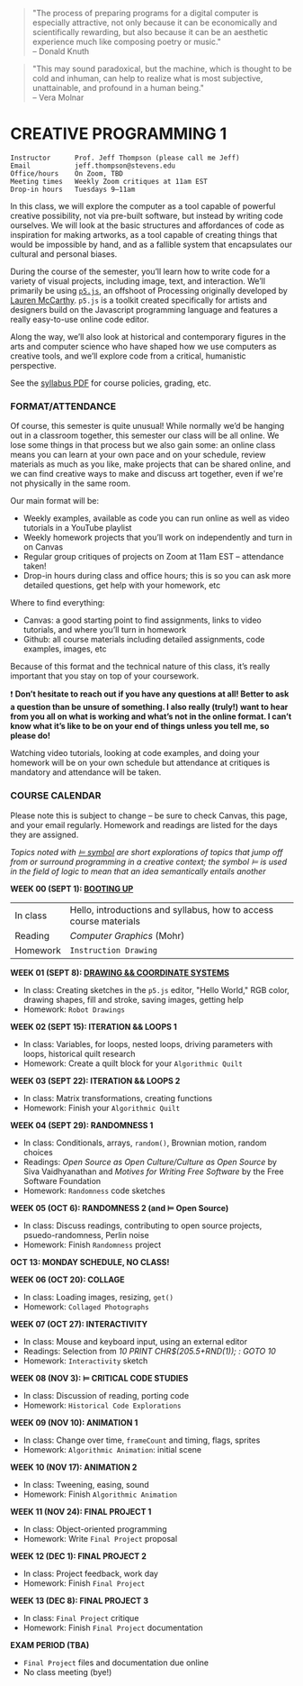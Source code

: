 > "The process of preparing programs for a digital computer is especially attractive, not only because it can be economically and scientifically rewarding, but also because it can be an aesthetic experience much like composing poetry or music."  
> – Donald Knuth

> "This may sound paradoxical, but the machine, which is thought to be cold and inhuman, can help to realize what is most subjective, unattainable, and profound in a human being."  
> – Vera Molnar


# CREATIVE PROGRAMMING 1

    Instructor      Prof. Jeff Thompson (please call me Jeff)
    Email           jeff.thompson@stevens.edu
    Office/hours    On Zoom, TBD
    Meeting times   Weekly Zoom critiques at 11am EST
    Drop-in hours   Tuesdays 9–11am


In this class, we will explore the computer as a tool capable of powerful creative possibility, not via pre-built software, but instead by writing code ourselves. We will look at the basic structures and affordances of code as inspiration for making artworks, as a tool capable of creating things that would be impossible by hand, and as a fallible system that encapsulates our cultural and personal biases.

During the course of the semester, you’ll learn how to write code for a variety of visual projects, including image, text, and interaction. We’ll primarily be using [`p5.js`](https://p5js.org), an offshoot of Processing originally developed by [Lauren McCarthy](https://lauren-mccarthy.com). `p5.js` is a toolkit created specifically for artists and designers build on the Javascript programming language and features a really easy-to-use online code editor.

Along the way, we’ll also look at historical and contemporary figures in the arts and computer science who have shaped how we use computers as creative tools, and we’ll explore code from a critical, humanistic perspective.

See the [syllabus PDF](https://github.com/jeffThompson/CreativeProgramming1/blob/master/Syllabus.pdf) for course policies, grading, etc.


### FORMAT/ATTENDANCE  
Of course, this semester is quite unusual! While normally we’d be hanging out in a classroom together, this semester our class will be all online. We lose some things in that process but we also gain some: an online class means you can learn at your own pace and on your schedule, review materials as much as you like, make projects that can be shared online, and we can find creative ways to make and discuss art together, even if we're not physically in the same room.

Our main format will be:  
* Weekly examples, available as code you can run online as well as video tutorials in a YouTube playlist  
* Weekly homework projects that you’ll work on independently and turn in on Canvas  
* Regular group critiques of projects on Zoom at 11am EST – attendance taken!    
* Drop-in hours during class and office hours; this is so you can ask more detailed questions, get help with your homework, etc  

Where to find everything:  
* Canvas: a good starting point to find assignments, links to video tutorials, and where you’ll turn in homework  
* Github: all course materials including detailed assignments, code examples, images, etc  

Because of this format and the technical nature of this class, it’s really important that you stay on top of your coursework. 

:heavy_exclamation_mark: **Don’t hesitate to reach out if you have any questions at all! Better to ask a question than be unsure of something. I also really (truly!) want to hear from you all on what is working and what’s not in the online format. I can’t know what it’s like to be on your end of things unless you tell me, so please do!**  

Watching video tutorials, looking at code examples, and doing your homework will be on your own schedule but attendance at critiques is mandatory and attendance will be taken.

 
### COURSE CALENDAR  
Please note this is subject to change – be sure to check Canvas, this page, and your email regularly. Homework and readings are listed for the days they are assigned.

*Topics noted with [⊨ symbol](https://en.wikipedia.org/wiki/Double_turnstile) are short explorations of topics that jump off from or surround programming in a creative context; the symbol ⊨ is used in the field of logic to mean that an idea semantically entails another*

**WEEK 00 (SEPT 1): [BOOTING UP](https://github.com/jeffThompson/CreativeProgramming1/tree/master/Week00_BootingUp)**  

| | |  
| ---      | --- |  
| In class | Hello, introductions and syllabus, how to access course materials|  
| Reading  | *Computer Graphics* (Mohr)|  
| Homework | `Instruction Drawing`|  

**WEEK 01 (SEPT 8): [DRAWING && COORDINATE SYSTEMS](https://github.com/jeffThompson/CreativeProgramming1/tree/master/Week01_DrawingBasics)**  
* In class: Creating sketches in the `p5.js` editor, "Hello World," RGB color, drawing shapes, fill and stroke, saving images, getting help  
* Homework: `Robot Drawings`  

**WEEK 02 (SEPT 15): ITERATION && LOOPS 1**  
* In class: Variables, for loops, nested loops, driving parameters with loops, historical quilt research  
* Homework: Create a quilt block for your `Algorithmic Quilt`  
 
**WEEK 03 (SEPT 22): ITERATION && LOOPS 2**  
* In class: Matrix transformations, creating functions    
* Homework: Finish your `Algorithmic Quilt`

**WEEK 04 (SEPT 29): RANDOMNESS 1**  
* In class: Conditionals, arrays, `random()`, Brownian motion, random choices  
* Readings: *Open Source as Open Culture/Culture as Open Source* by Siva Vaidhyanathan and *Motives for Writing Free Software* by the Free Software Foundation  
* Homework: `Randomness` code sketches  

**WEEK 05 (OCT 6): RANDOMNESS 2 (and ⊨ Open Source)**  
* In class: Discuss readings, contributing to open source projects, psuedo-randomness, Perlin noise  
* Homework: Finish `Randomness` project  

**OCT 13: MONDAY SCHEDULE, NO CLASS!**  

**WEEK 06 (OCT 20): COLLAGE** 
* In class: Loading images, resizing, `get()`  
* Homework: `Collaged Photographs`  

**WEEK 07 (OCT 27): INTERACTIVITY**  
* In class: Mouse and keyboard input, using an external editor  
* Readings: Selection from *10 PRINT CHR$(205.5+RND(1)); : GOTO 10*  
* Homework: `Interactivity` sketch  

**WEEK 08 (NOV 3): ⊨ CRITICAL CODE STUDIES**  
* In class: Discussion of reading, porting code  
* Homework: `Historical Code Explorations`  

**WEEK 09 (NOV 10): ANIMATION 1**   
* In class: Change over time, `frameCount` and timing, flags, sprites  
* Homework: `Algorithmic Animation`: initial scene

**WEEK 10 (NOV 17): ANIMATION 2**  
* In class: Tweening, easing, sound  
* Homework: Finish `Algorithmic Animation`  

**WEEK 11 (NOV 24): FINAL PROJECT 1**  
* In class: Object-oriented programming  
* Homework: Write `Final Project` proposal  

**WEEK 12 (DEC 1): FINAL PROJECT 2**  
* In class: Project feedback, work day  
* Homework: Finish `Final Project`  

**WEEK 13 (DEC 8): FINAL PROJECT 3**  
* In class: `Final Project` critique  
* Homework: Finish `Final Project` documentation  

**EXAM PERIOD (TBA)**  
* `Final Project` files and documentation due online  
* No class meeting (bye!)  

